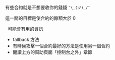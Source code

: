 有些合約就是不想要收你的錢錢 `¯\_(ツ)_/¯`

這一關的目標是使合約的餘額大於 0

&nbsp;
可能會有用的資訊
* fallback 方法
* 有時候攻擊一個合約最好的方法是使用另一個合約
* 閱讀上方的幫助頁面「控制台之外」章節